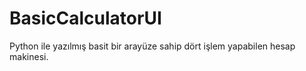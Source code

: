 # BasicCalculatorUI
Python ile yazılmış basit bir arayüze sahip dört işlem yapabilen hesap makinesi.
